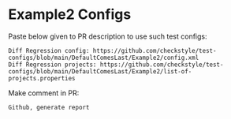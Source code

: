 # Example2 Configs
Paste below given to PR description to use such test configs:
```
Diff Regression config: https://github.com/checkstyle/test-configs/blob/main/DefaultComesLast/Example2/config.xml
Diff Regression projects: https://github.com/checkstyle/test-configs/blob/main/DefaultComesLast/Example2/list-of-projects.properties
```
Make comment in PR:
```
Github, generate report
```
